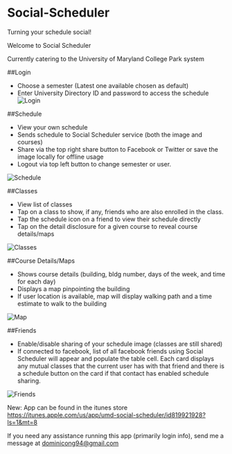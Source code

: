 Social-Scheduler
================

Turning your schedule social!

Welcome to Social Scheduler

Currently catering to the University of Maryland College Park system

##Login
* Choose a semester (Latest one available chosen as default)
* Enter University Directory ID and password to access the schedule
![Login](https://github.com/domthebigbomb/Social-Scheduler/blob/master/Screenshots/4.0/Login.PNG)

##Schedule
* View your own schedule
* Sends schedule to Social Scheduler service (both the image and courses)
* Share via the top right share button to Facebook or Twitter or save the image locally for offline usage
* Logout via top left button to change semester or user.

![Schedule](https://github.com/domthebigbomb/Social-Scheduler/blob/master/Screenshots/4.0/Schedule.PNG)
   
##Classes
* View list of classes
* Tap on a class to show, if any, friends who are also enrolled in the class.
* Tap the schedule icon on a friend to view their schedule directly
* Tap on the detail disclosure for a given course to reveal course details/maps
    
![Classes](https://github.com/domthebigbomb/Social-Scheduler/blob/master/Screenshots/4.0/Classes.png)

##Course Details/Maps
* Shows course details (building, bldg number, days of the week, and time for each day)
* Displays a map pinpointing the building
* If user location is available, map will display walking path and a time estimate to walk to the building
    
![Map](https://github.com/domthebigbomb/Social-Scheduler/blob/master/Screenshots/4.0/Map.png)
    
##Friends
* Enable/disable sharing of your schedule image (classes are still shared)
* If connected to facebook, list of all facebook friends using Social Scheduler will appear and populate the table cell. Each card displays any mutual classes that the current user has with that friend and there is a schedule button on the card if that contact has enabled schedule sharing.
    
![Friends](https://github.com/domthebigbomb/Social-Scheduler/blob/master/Screenshots/4.0/Friends.png)
    
New: App can be found in the itunes store
    https://itunes.apple.com/us/app/umd-social-scheduler/id819921928?ls=1&mt=8
    
If you need any assistance running this app (primarily login info), send me a message at dominicong94@gmail.com
